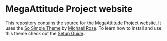 # MegaAttitude Project website

This repository contains the source for the [MegaAttitude Project website](http://megaattitude.io). It uses the [So Simple Theme](http://mmistakes.github.io/so-simple-theme/) by [Michael Rose](http://mademistakes.com). To learn how to install and use this theme check out the [Setup Guide](http://mmistakes.github.io/so-simple-theme/theme-setup/).
